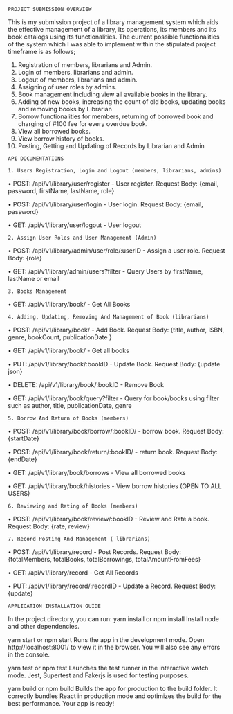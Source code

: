`PROJECT SUBMISSION OVERVIEW`

This is my submission project of a library management system which aids the effective management of a library, its operations, its members and its book catalogs using its functionalities. The current possible functionalities of the system which I was able to implement within the stipulated project timeframe is as follows;
1.	Registration of members, librarians and Admin.
2.	Login of members, librarians and admin.
3.	Logout of members, librarians and admin.
4.	Assigning of user roles by admins.
5.	Book management including view all available books in the library.
6.	Adding of new books, increasing the count of old books, updating books and removing books by Librarian
7.	Borrow functionalities for members, returning of borrowed book and charging of #100 fee for every overdue book.
8.	View all borrowed books.
9.	View borrow history of books.
10.	Posting, Getting and Updating of Records by Librarian and Admin

`API DOCUMENTATIONS`

`1. Users Registration, Login and Logout (members, librarians, admins)`

•	POST: /api/v1/library/user/register - User register. Request Body: {email, password, firstName, lastName, role}

•	POST: /api/v1/library/user/login - User login. Request Body: {email, password}

•	GET: /api/v1/library/user/logout - User logout


`2. Assign User Roles and User Management (Admin)`

•	POST: /api/v1/library/admin/user/role/:userID - Assign a user role. Request Body: {role}

•	GET: /api/v1/library/admin/users?filter - Query Users by firstName, lastName or email


`3. Books Management`

•	GET: /api/v1/library/book/ - Get All Books 


`4. Adding, Updating, Removing And Management of Book (librarians)`

•	POST: /api/v1/library/book/ - Add Book. Request Body: {title, author, ISBN, genre, bookCount, publicationDate }

•	GET: /api/v1/library/book/ - Get all books

•	PUT: /api/v1/library/book/:bookID - Update Book. Request Body: {update  json}

•	DELETE: /api/v1/library/book/:bookID - Remove Book

•	GET: /api/v1/library/book/query?filter - Query for book/books using filter such as author, title, publicationDate, genre


`5. Borrow And Return of Books (members)`

•	POST: /api/v1/library/book/borrow/:bookID/ - borrow book. Request Body: {startDate}

•	POST: /api/v1/library/book/return/:bookID/ - return book. Request Body: {endDate}

•	GET: /api/v1/library/book/borrows - View all borrowed books

•	GET: /api/v1/library/book/histories - View borrow histories (OPEN TO ALL USERS)


`6. Reviewing and Rating of Books (members)`

•	POST: /api/v1/library/book/review/:bookID - Review and Rate a book. Request Body: {rate, review}


`7. Record Posting And Management ( librarians)`

•	POST: /api/v1/library/record - Post Records. Request Body: {totalMembers, totalBooks, totalBorrowings, totalAmountFromFees}

•	GET: /api/v1/library/record - Get All Records

•	PUT: /api/v1/library/record/:recordID - Update a Record. Request Body: {update}


`APPLICATION INSTALLATION GUIDE`

In the project directory, you can run:
yarn install or npm install 
Install node and other dependencies. 

yarn start or npm start
Runs the app in the development mode.
Open http://localhost:8001/ to view it in the browser.
You will also see any errors in the console.

yarn test or npm test
Launches the test runner in the interactive watch mode.
Jest, Supertest and Fakerjs is used for testing purposes.  
 
yarn build or npm build
Builds the app for production to the build folder.
It correctly bundles React in production mode and optimizes the build for the best performance.
Your app is ready!





